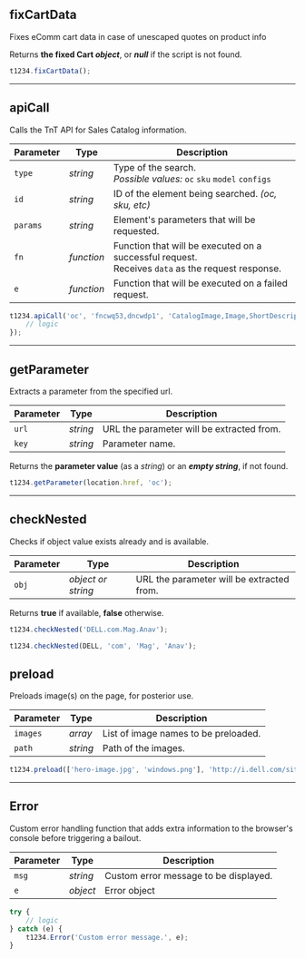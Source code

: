 ## fixCartData

Fixes eComm cart data in case of unescaped quotes on product info

Returns **the fixed Cart *object***, or ***null*** if the script is not found.

```javascript
t1234.fixCartData();
```

---

## apiCall

Calls the TnT API for Sales Catalog information.

Parameter | Type | Description
--- | --- | ---
`type` | *string* | Type of the search. <br />*Possible values:*  `oc` `sku` `model` `configs`
`id` | *string* | ID of the element being searched. *(oc, sku, etc)*
`params` | *string* | Element's parameters that will be requested.
`fn` | *function* | Function that will be executed on a successful request. <br />Receives `data` as the request response.
`e` | *function* | Function that will be executed on a failed request.

```javascript
t1234.apiCall('oc', 'fncwq53,dncwdp1', 'CatalogImage,Image,ShortDescription', function (data) {
    // logic
});
```

---

## getParameter

Extracts a parameter from the specified url.

Parameter | Type | Description
--- | --- | ---
`url` | *string* | URL the parameter will be extracted from.
`key` | *string* | Parameter name.

Returns the **parameter value** (as a *string*) or an ***empty string***, if not found.

```javascript
t1234.getParameter(location.href, 'oc');
```

---

## checkNested

Checks if object value exists already and is available.

Parameter | Type | Description
--- | --- | ---
`obj` | *object or string* | URL the parameter will be extracted from.

Returns **true** if available, **false** otherwise.

```javascript
t1234.checkNested('DELL.com.Mag.Anav');
```

```javascript
t1234.checkNested(DELL, 'com', 'Mag', 'Anav');
```

## preload

Preloads image(s) on the page, for posterior use.

Parameter | Type | Description
--- | --- | ---
`images` | *array* | List of image names to be preloaded. 
`path` | *string* | Path of the images.

```javascript
t1234.preload(['hero-image.jpg', 'windows.png'], 'http://i.dell.com/sites/imagecontent/consumer/en/PublishingImages/TnT_Tests/1234/');
```

---

## Error

Custom error handling function that adds extra information to the browser's console before triggering a bailout.

Parameter | Type | Description
--- | --- | ---
`msg` | *string* | Custom error message to be displayed.
`e` | *object* | Error object

```javascript
try {
    // logic
} catch (e) {
    t1234.Error('Custom error message.', e);
}
```